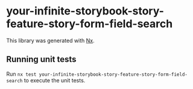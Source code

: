 # your-infinite-storybook-story-feature-story-form-field-search

This library was generated with [Nx](https://nx.dev).

## Running unit tests

Run `nx test your-infinite-storybook-story-feature-story-form-field-search` to execute the unit tests.
